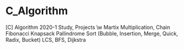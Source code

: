 # C_Algorithm
[C] Algorithm 2020-1 Study, Projects \w
Martix Multiplication, Chain
Fibonacci
Knapsack
Pallindrome
Sort (Bubble, Insertion, Merge, Quick, Radix, Bucket)
LCS, BFS, Dijkstra
